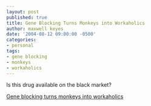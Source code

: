 ```yaml
---
layout: post
published: true
title: Gene Blocking Turns Monkeys into Workaholics
author: maxwell keyes
date: '2004-08-12 09:00:00 -0500'
categories:
- personal
tags:
- gene blocking
- monkeys
- workaholics
---
```


Is this drug available on the black market?

[Gene blocking turns monkeys into workaholics](https://science.slashdot.org/story/04/08/12/1249240/gene-therapy-turns-slackers-into-workaholics)
